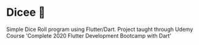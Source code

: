 # Dicee 🎲

Simple Dice Roll program using Flutter/Dart. Project taught through Udemy Course 'Complete 2020 Flutter Development Bootcamp with Dart'
